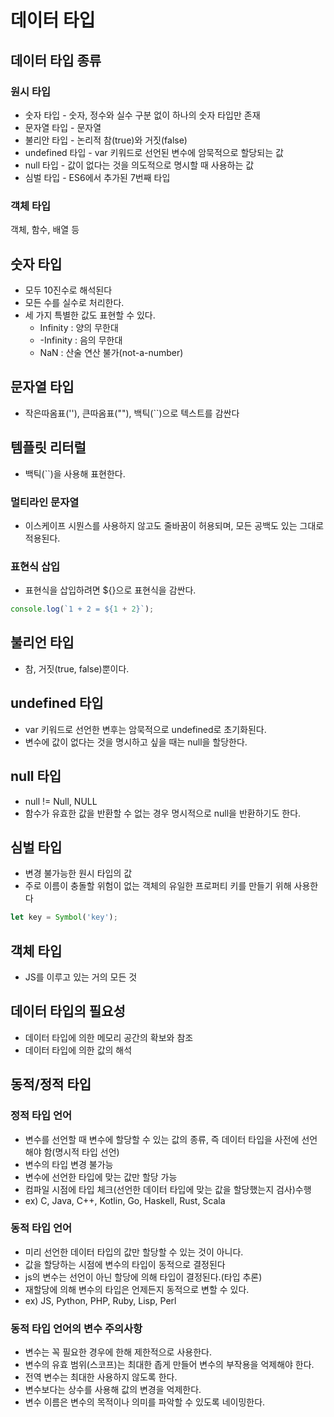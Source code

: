 # 데이터 타입

## 데이터 타입 종류

### 원시 타입

- 숫자 타입 - 숫자, 정수와 실수 구분 없이 하나의 숫자 타입만 존재
- 문자열 타입 - 문자열
- 불리안 타입 - 논리적 참(true)와 거짓(false)
- undefined 타입 - var 키워드로 선언된 변수에 암묵적으로 할당되는 값
- null 타입 - 값이 없다는 것을 의도적으로 명시할 때 사용하는 값
- 심벌 타입 - ES6에서 추가된 7번째 타입

### 객체 타입

객체, 함수, 배열 등

## 숫자 타입

- 모두 10진수로 해석된다
- 모든 수를 실수로 처리한다.
- 세 가지 특별한 값도 표현할 수 있다.
  - Infinity : 양의 무한대
  - -Infinity : 음의 무한대
  - NaN : 산술 연산 불가(not-a-number)

## 문자열 타입

- 작은따옴표(''), 큰따옴표(""), 백틱(``)으로 텍스트를 감싼다

## 템플릿 리터럴

- 백틱(``)을 사용해 표현한다.

### 멀티라인 문자열

- 이스케이프 시뭔스를 사용하지 않고도 줄바꿈이 허용되며, 모든 공백도 있는 그대로 적용된다.

### 표현식 삽입

- 표현식을 삽입하려면 ${}으로 표현식을 감싼다.

```js
console.log(`1 + 2 = ${1 + 2}`);
```

## 불리언 타입

- 참, 거짓(true, false)뿐이다.

## undefined 타입

- var 키워드로 선언한 변후는 암묵적으로 undefined로 초기화된다.
- 변수에 값이 없다는 것을 명시하고 싶을 때는 null을 할당한다.

## null 타입

- null != Null, NULL
- 함수가 유효한 값을 반환할 수 없는 경우 명시적으로 null을 반환하기도 한다.

## 심벌 타입

- 변경 불가능한 원시 타입의 값
- 주로 이름이 충돌할 위험이 없는 객체의 유일한 프로퍼티 키를 만들기 위해 사용한다

```js
let key = Symbol('key');
```

## 객체 타입

- JS를 이루고 있는 거의 모든 것

## 데이터 타입의 필요성

- 데이터 타입에 의한 메모리 공간의 확보와 참조
- 데이터 타입에 의한 값의 해석

## 동적/정적 타입

### 정적 타입 언어

- 변수를 선언할 때 변수에 할당할 수 있는 값의 종류, 즉 데이터 타입을 사전에 선언해야 함(명시적 타입 선언)
- 변수의 타입 변경 불가능
- 변수에 선언한 타입에 맞는 값만 할당 가능
- 컴파일 시점에 타입 체크(선언한 데이터 타입에 맞는 값을 할당했는지 검사)수행
- ex) C, Java, C++, Kotlin, Go, Haskell, Rust, Scala

### 동적 타입 언어

- 미리 선언한 데이터 타입의 값만 할당할 수 있는 것이 아니다.
- 값을 할당하는 시점에 변수의 타입이 동적으로 결정된다
- js의 변수는 선언이 아닌 할당에 의해 타입이 결정된다.(타입 추론)
- 재할당에 의해 변수의 타입은 언제든지 동적으로 변할 수 있다.
- ex) JS, Python, PHP, Ruby, Lisp, Perl

### 동적 타입 언어의 변수 주의사항

- 변수는 꼭 필요한 경우에 한해 제한적으로 사용한다.
- 변수의 유효 범위(스코프)는 최대한 좁게 만들어 변수의 부작용을 억제해야 한다.
- 전역 변수는 최대한 사용하지 않도록 한다.
- 변수보다는 상수를 사용해 값의 변경을 억제한다.
- 변수 이름은 변수의 목적이나 의미를 파악할 수 있도록 네이밍한다.